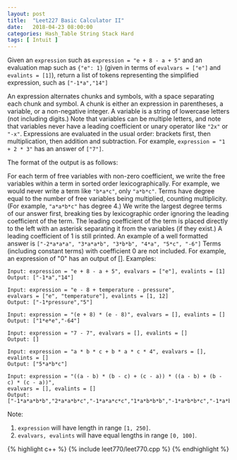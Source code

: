 ```yaml
---
layout: post
title:  "Leet227 Basic Calculator II"
date:   2018-04-23 08:00:00
categories: Hash_Table String Stack Hard
tags: [ Intuit ]
---
```


Given an `expression` such as `expression = "e + 8 - a + 5"` and an evaluation map such as `{"e": 1}` (given in terms of `evalvars = ["e"]` and `evalints = [1]`), return a list of tokens representing the simplified expression, such as `["-1*a","14"]`

An expression alternates chunks and symbols, with a space separating each chunk and symbol.
A chunk is either an expression in parentheses, a variable, or a non-negative integer.
A variable is a string of lowercase letters (not including digits.) Note that variables can be multiple letters, and note that variables never have a leading coefficient or unary operator like `"2x"` or `"-x"`.
Expressions are evaluated in the usual order: brackets first, then multiplication, then addition and subtraction. For example, `expression = "1 + 2 * 3"` has an answer of `["7"]`.

The format of the output is as follows:

For each term of free variables with non-zero coefficient, we write the free variables within a term in sorted order lexicographically. For example, we would never write a term like `"b*a*c"`, only `"a*b*c"`.
Terms have degree equal to the number of free variables being multiplied, counting multiplicity. (For example, `"a*a*b*c"` has degree 4.) We write the largest degree terms of our answer first, breaking ties by lexicographic order ignoring the leading coefficient of the term.
The leading coefficient of the term is placed directly to the left with an asterisk separating it from the variables (if they exist.)  A leading coefficient of 1 is still printed.
An example of a well formatted answer is `["-2*a*a*a", "3*a*a*b", "3*b*b", "4*a", "5*c", "-6"]` 
Terms (including constant terms) with coefficient 0 are not included.  For example, an expression of "0" has an output of [].
Examples:
```
Input: expression = "e + 8 - a + 5", evalvars = ["e"], evalints = [1]
Output: ["-1*a","14"]

Input: expression = "e - 8 + temperature - pressure",
evalvars = ["e", "temperature"], evalints = [1, 12]
Output: ["-1*pressure","5"]

Input: expression = "(e + 8) * (e - 8)", evalvars = [], evalints = []
Output: ["1*e*e","-64"]

Input: expression = "7 - 7", evalvars = [], evalints = []
Output: []

Input: expression = "a * b * c + b * a * c * 4", evalvars = [], evalints = []
Output: ["5*a*b*c"]

Input: expression = "((a - b) * (b - c) + (c - a)) * ((a - b) + (b - c) * (c - a))",
evalvars = [], evalints = []
Output: ["-1*a*a*b*b","2*a*a*b*c","-1*a*a*c*c","1*a*b*b*b","-1*a*b*b*c","-1*a*b*c*c","1*a*c*c*c","-1*b*b*b*c","2*b*b*c*c","-1*b*c*c*c","2*a*a*b","-2*a*a*c","-2*a*b*b","2*a*c*c","1*b*b*b","-1*b*b*c","1*b*c*c","-1*c*c*c","-1*a*a","1*a*b","1*a*c","-1*b*c"]
```

Note:

1. `expression` will have length in range `[1, 250]`.
2. `evalvars, evalints` will have equal lengths in range `[0, 100]`.


{% highlight c++ %}
{% include leet770/leet770.cpp %}
{% endhighlight %}
